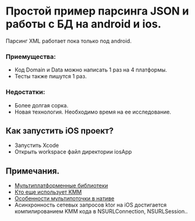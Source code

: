 # Простой пример парсинга JSON и работы с БД на android и ios.
Парсинг XML работает пока только под android.

### Приемущества:
* Код Domain и Data можно написать 1 раз на 4 платформы.
* Тесты также пишутся 1 раз.
### Недостатки:
* Более долгая сорка.
* Новая технология. Необходимо время на ее исследование.

## Как запустить iOS проект?
* Запустить Xcode
* Открыть workspace файл директории iosApp

## Примечания.
* [Мультиплатформенные библиотеки](https://github.com/AAkira/Kotlin-Multiplatform-Libraries)
* [Кто еще использует KMM](https://kotlinlang.org/lp/mobile/case-studies)
* [Особенности мультипоточки в нативе](https://github.com/Kotlin/kotlinx.coroutines/issues/462)
* Асинхронность сетевых запросов ktor на iOS достигается компилированием KMM кода в NSURLConnection, NSURLSession.. 
